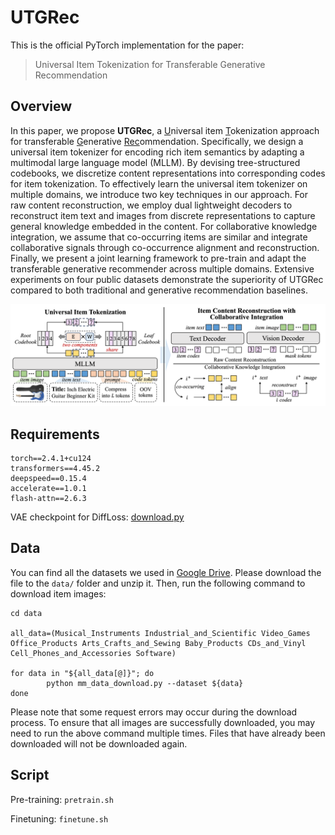# UTGRec

This is the official PyTorch implementation for the paper:

> Universal Item Tokenization for Transferable Generative Recommendation

## Overview

In this paper, we propose **UTGRec**, a <u>U</u>niversal item <u>T</u>okenization approach for transferable <u>G</u>enerative  <u>Rec</u>ommendation. Specifically, we design a universal item tokenizer for encoding rich item semantics by adapting a multimodal large language model (MLLM).  By devising tree-structured codebooks, we discretize content representations into corresponding codes for item tokenization. To effectively learn the universal item tokenizer on multiple domains, we introduce two key techniques in our approach. For raw content reconstruction, we employ dual lightweight decoders to reconstruct item text and images from discrete representations to capture general knowledge embedded in the content. For collaborative knowledge integration, we assume that co-occurring items are similar and integrate collaborative signals through co-occurrence alignment and reconstruction. Finally,  we present a joint learning framework to pre-train and adapt the transferable generative recommender across multiple domains. Extensive experiments on four public datasets demonstrate the superiority of UTGRec compared to both traditional and generative recommendation baselines.

![model](./asset/model.png)

## Requirements

```
torch==2.4.1+cu124
transformers==4.45.2
deepspeed==0.15.4
accelerate==1.0.1
flash-attn==2.6.3
```

VAE checkpoint for DiffLoss:  [download.py](https://github.com/LTH14/mar/blob/main/util/download.py)

## Data

You can find all the datasets we used in [Google Drive](https://drive.google.com/file/d/16dkTf-Pe0fpF3IyuBtRg8p3EF1k5E0kz/view?usp=sharing). Please download the file to the `data/` folder and unzip it. Then, run the following command to download item images:

```shell
cd data

all_data=(Musical_Instruments Industrial_and_Scientific Video_Games Office_Products Arts_Crafts_and_Sewing Baby_Products CDs_and_Vinyl Cell_Phones_and_Accessories Software)

for data in "${all_data[@]}"; do
		python mm_data_download.py --dataset ${data}
done
```

Please note that some request errors may occur during the download process. To ensure that all images are successfully downloaded, you may need to run the above command multiple times. Files that have already been downloaded will not be downloaded again.

## Script

Pre-training: `pretrain.sh`

Finetuning: `finetune.sh`

